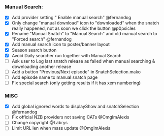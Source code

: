 ### Manual Search:
- [X] Add provider setting " Enable manual search" @fernandog
- [x] Only change "manual download" icon to "downloaded" when the snatch really happened, not as soon we click the button @p0psicles
- [x] Rename "Manual Snatch" to "Manual Search" and old manual search to "Forced search" @fernandog
- [x] Add manual search icon to poster/banner layout
- [X] Season search button
- [X] Avoid Daily searcher run together with Manual Search
- [ ] Ask user to Log last snatch release as failed when manual searching & downloading another release
- [ ] Add a button "Previous/Next episode" in SnatchSelection.mako
- [ ] Add episode name to manual snatch page
- [ ] Fix special search (only getting results if it has xem numbering)

### MISC
- [x] Add global ignored words to displayShow and snatchSelection @fernandog
- [ ] Fix official NZB providers not saving CATs @OmgImAlexis
- [ ] Change copyright @Labrys
- [ ] Limit URL len when mass update @OmgImAlexis

